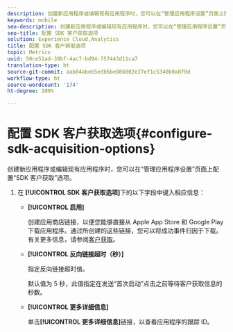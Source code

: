```yaml
---
description: 创建新应用程序或编辑现有应用程序时，您可以在“管理应用程序设置”页面上配置“SDK 客户获取”选项。
keywords: mobile
seo-description: 创建新应用程序或编辑现有应用程序时，您可以在“管理应用程序设置”页面上配置“SDK 客户获取”选项。
seo-title: 配置 SDK 客户获取选项
solution: Experience Cloud,Analytics
title: 配置 SDK 客户获取选项
topic: Metrics
uuid: 50ce51ad-39bf-4ac7-bd94-757443d11ca7
translation-type: ht
source-git-commit: aab04abeb5edb6be886002e27ef1c5340b0a8f0d
workflow-type: ht
source-wordcount: '174'
ht-degree: 100%

---
```



# 配置 SDK 客户获取选项{#configure-sdk-acquisition-options}

创建新应用程序或编辑现有应用程序时，您可以在“管理应用程序设置”页面上配置“SDK 客户获取”选项。

1. 在 **[!UICONTROL SDK 客户获取选项]**&#x200B;下的以下字段中键入相应信息：

   * **[!UICONTROL 启用]**

      创建应用商店链接，以便您能够直接从 Apple App Store 和 Google Play 下载应用程序。通过所创建的这些链接，您可以将成功事件归因于下载。有关更多信息，请参阅[客户获取](/help/using/acquisition-main/acquisition-main.md)。

   * **[!UICONTROL 反向链接超时（秒）]**

      指定反向链接超时值。

      默认值为 5 秒，此值指定在发送“首次启动”点击之前等待客户获取信息的秒数。

   * **[!UICONTROL 更多详细信息]**

      单击&#x200B;**[!UICONTROL 更多详细信息]**&#x200B;链接，以查看应用程序的跟踪 ID。
